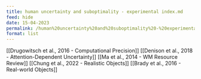 ```yaml
---
title: human uncertainty and suboptimality - experimental index.md
feed: hide
date: 15-04-2023
permalink: /human%20uncertainty%20and%20suboptimality%20-%20experimental%20index.md
format: list
---
```



[[Drugowitsch et al., 2016 - Computational Precision]]
[[Denison et al., 2018 - Attention-Dependent Uncertainty]]
[[Ma et al., 2014 - WM Resource Review]]
[[Chung et al., 2022 - Realistic Objects]]
[[Brady et al., 2016 - Real-world Objects]]